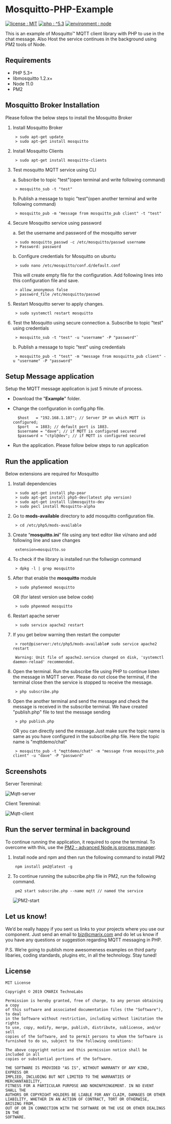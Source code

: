 # Mosquitto-PHP-Example #

<a target="_blank" href="LICENSE"><img src="https://img.shields.io/badge/licence-MIT-brightgreen.svg" alt="license : MIT"></a>
<a target="_blank" href="https://www.cmarix.com/php-opensource-development-services.html"><img src="https://img.shields.io/badge/php-%5E5.3-blue.svg" alt="php : ^5.3"></a>
<a target="_blank" href="https://www.cmarix.com/node-js-web-development-company.html"><img src="https://img.shields.io/badge/environment-node-blue.svg" alt="environment : node"></a>

This is an example of Mosquitto™ MQTT client library with PHP to use in the chat message. Also Host the service continues in the background using PM2 tools of Node.

## Requirements ##
- PHP 5.3+
- libmosquitto 1.2.x+
- Node 11.0
- PM2

## Mosquitto Broker Installation ##

Please follow the below steps to install the Mosquitto Broker

1. Install Mosquitto Broker

    	> sudo apt-get update
    	> sudo apt-get install mosquitto

2. Install Mosquitto Clients
    
    	> sudo apt-get install mosquitto-clients
    
3. Test mosquitto MQTT service using CLI
	
	a. Subscribe to topic "test"(open terminal and write following command)
    
    	> mosquitto_sub -t "test"
    
	b. Publish a message to topic "test"(open another terminal and write following command)
    
    	> mosquitto_pub -m "message from mosquitto_pub client" -t "test"
    
4. Secure Mosquitto service using password
	
	a. Set the username and password of the mosquitto server

    	> sudo mosquitto_passwd -c /etc/mosquitto/passwd username
    	> Password: password

	b. Configure credentials for Mosquitto on ubuntu
     
    	> sudo nano /etc/mosquitto/conf.d/default.conf

	This will create empty file for the configuration. Add following lines into this configuration file and save.
	
		> allow_anonymous false
		> password_file /etc/mosquitto/passwd

5. Restart Mosquitto server to apply changes.
    
    	> sudo systemctl restart mosquitto

6. Test the Mosquitto using secure connection
	a. Subscribe to topic "test" using credentials
    
    	> mosquitto_sub -t "test" -u "username" -P "password"`
	
	b. Publish a message to topic "test" using credentials
	    
    	> mosquitto_pub -t "test" -m "message from mosquitto_pub client" -u "username" -P "password"

## Setup Message application  ##

Setup the MQTT message application is just 5 minute of process.

- Download the "**Example**" folder. 
- Change the configuration in config.php file.

    	$host   = "192.168.1.107"; // Server IP on which MQTT is configured; 
    	$port 	= 1883; // default port is 1883. 
    	$username = "dave"; // if MQTT is configured secured 
    	$password = "ctpl@dev"; // if MQTT is configured secured

- Run the application. Please follow below steps to run application

##  Run the application  ##

Below extensions are required for Mosquitto

1. Install dependencies
    	
    	> sudo apt-get install php-pear
    	> sudo apt-get install php5-dev(latest php version)
    	> sudo apt-get install libmosquitto-dev
    	> sudo pecl install Mosquitto-alpha

2. Go to **mods-available** directory to add mosquitto configuration file.
    	
    	> cd /etc/php5/mods-available

3. Create “**mosquitto.ini**” file using any text editor like vi/nano and add following line and save changes
    	
    	extension=mosquitto.so

4. To check if the library is installed run the follwoign command
    	
    	> dpkg -l | grep mosquitto

5. After that enable the **mosquitto** module
    	
    	> sudo php5enmod mosquitto

	OR (for latest version use below code)
    	
    	> sudo phpenmod mosquitto

6. Restart apache server
    	
    	> sudo service apache2 restart

7. If you get below warning then restart the computer
    	
    	> root@piserver:/etc/php5/mods-available# sudo service apache2 restart

    	Warning: Unit file of apache2.service changed on disk, 'systemctl daemon-reload' recommended.
8. Open the terminal. Run the subscribe file using PHP to continue listen the message in MQTT server. Please do not close the terminal, if the terminal close then the service is stopped to receive the message.    
    
    	> php subscribe.php

9. Open the another terminal and send the message and check the message is received in the subscribe terminal. We have created "publish.php" file to test the message sending
    
    	> php publish.php
	
	OR you can directly send the message.Just make sure the topic name is same as you have configured in the subscribe.php file. Here the topic name is "mqttdemo/chat"
    	   
    	> mosquitto_pub -t "mqttdemo/chat" -m "message from mosquitto_pub client" -u "dave" -P "password"


## Screenshots ##
 
Server Tereminal:

![Mqtt-server](https://www.cmarix.com/git/php/Mosquitto-PHP-Example/Mqtt-server.png)

Client Tereminal:

![Mqtt-client](https://www.cmarix.com/git/php/Mosquitto-PHP-Example/Mqtt-server.png)


##  Run the server terminal in background ##

To continue running the application, it required to opne the terminal. To overcome with this, use the [PM2 - advanced Node.js process manager](http://pm2.keymetrics.io/).

1. Install node and npm and then run the following command to install PM2
    	
    	npm install pm2@latest -g

2. To continue running the subscribe.php file in PM2, run the following command. 
    	
    	pm2 start subscribe.php --name mqtt // named the service 

	![PM2-start](https://www.cmarix.com/git/php/Mosquitto-PHP-Example/PM2-start.png)

## Let us know! ##
We’d be really happy if you sent us links to your projects where you use our component. Just send an email to [biz@cmarix.com](mailto:biz@cmarix.com "biz@cmarix.com") and do let us know if you have any questions or suggestion regarding MQTT messaging in PHP.

P.S. We’re going to publish more awesomeness examples on third party libaries, coding standards, plugins etc, in all the technology. Stay tuned!

## License ##

	MIT License
	
	Copyright © 2019 CMARIX TechnoLabs
	
	Permission is hereby granted, free of charge, to any person obtaining a copy
	of this software and associated documentation files (the "Software"), to deal
	in the Software without restriction, including without limitation the rights
	to use, copy, modify, merge, publish, distribute, sublicense, and/or sell
	copies of the Software, and to permit persons to whom the Software is
	furnished to do so, subject to the following conditions:
	
	The above copyright notice and this permission notice shall be included in all
	copies or substantial portions of the Software.
	
	THE SOFTWARE IS PROVIDED "AS IS", WITHOUT WARRANTY OF ANY KIND, EXPRESS OR
	IMPLIED, INCLUDING BUT NOT LIMITED TO THE WARRANTIES OF MERCHANTABILITY,
	FITNESS FOR A PARTICULAR PURPOSE AND NONINFRINGEMENT. IN NO EVENT SHALL THE
	AUTHORS OR COPYRIGHT HOLDERS BE LIABLE FOR ANY CLAIM, DAMAGES OR OTHER
	LIABILITY, WHETHER IN AN ACTION OF CONTRACT, TORT OR OTHERWISE, ARISING FROM,
	OUT OF OR IN CONNECTION WITH THE SOFTWARE OR THE USE OR OTHER DEALINGS IN THE
	SOFTWARE.
